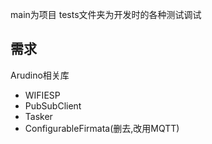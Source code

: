 main为项目
tests文件夹为开发时的各种测试调试
## 需求
Arudino相关库
- WIFIESP
- PubSubClient
- Tasker
- ConfigurableFirmata(删去,改用MQTT)